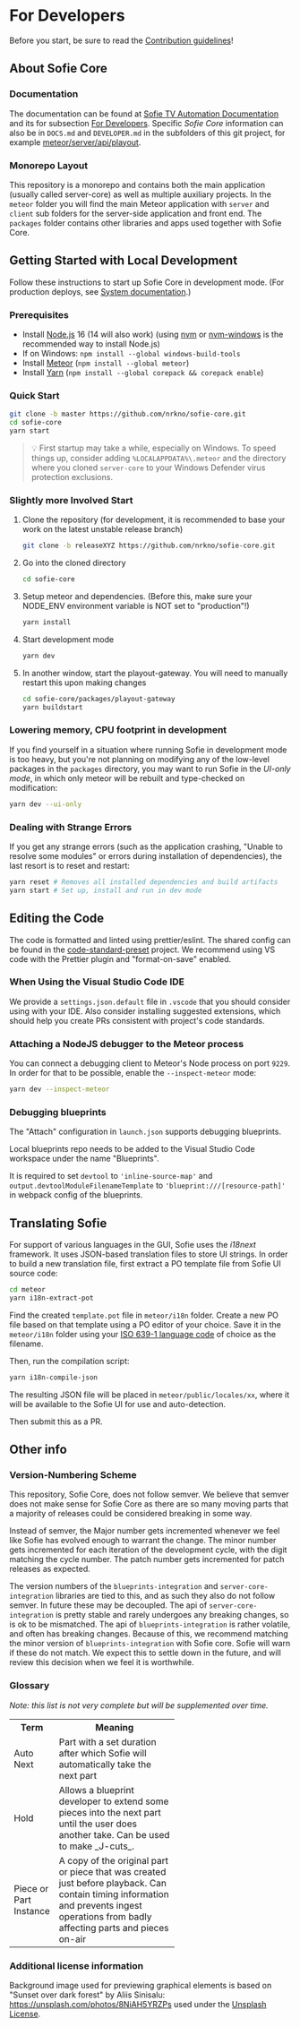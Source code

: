 # For Developers

Before you start, be sure to read the [Contribution guidelines](CONTRIBUTING.md)!

## About Sofie Core

### Documentation

The documentation can be found at [Sofie TV Automation Documentation](https://nrkno.github.io/sofie-core/) and its for subsection [For Developers](https://nrkno.github.io/sofie-core/docs/for-developers/intro). Specific _Sofie Core_ information can also be in `DOCS.md` and `DEVELOPER.md` in the subfolders of this git project, for example [meteor/server/api/playout](meteor/server/api/playout/DOCS.md).

### Monorepo Layout

This repository is a monorepo and contains both the main application (usually called server-core) as well as multiple auxiliary projects. In the `meteor` folder you will find the main Meteor application with `server` and `client` sub folders for the server-side application and front end. The `packages` folder contains other libraries and apps used together with Sofie Core.

## Getting Started with Local Development

Follow these instructions to start up Sofie Core in development mode. (For production deploys, see [System documentation](https://nrkno.github.io/sofie-core/docs/user-guide/installation/intro).)

### Prerequisites

- Install [Node.js](https://nodejs.org) 16 (14 will also work) (using [nvm](https://github.com/nvm-sh/nvm) or [nvm-windows](https://github.com/coreybutler/nvm-windows) is the recommended way to install Node.js)
- If on Windows: `npm install --global windows-build-tools`
- Install [Meteor](https://www.meteor.com/install) (`npm install --global meteor`)
- Install [Yarn](https://yarnpkg.com) (`npm install --global corepack && corepack enable`)

### Quick Start

```bash
git clone -b master https://github.com/nrkno/sofie-core.git
cd sofie-core
yarn start
```

> 💡 First startup may take a while, especially on Windows. To speed things up, consider adding `%LOCALAPPDATA%\.meteor` and the directory where you cloned `server-core` to your Windows Defender virus protection exclusions.

### Slightly more Involved Start

1. Clone the repository (for development, it is recommended to base your work on the latest unstable release branch)

   ```bash
   git clone -b releaseXYZ https://github.com/nrkno/sofie-core.git
   ```

2. Go into the cloned directory

   ```bash
   cd sofie-core
   ```

3. Setup meteor and dependencies. (Before this, make sure your NODE_ENV environment variable is NOT set to "production"!)

   ```bash
   yarn install
   ```

4. Start development mode

   ```bash
   yarn dev
   ```

5. In another window, start the playout-gateway. You will need to manually restart this upon making changes

   ```bash
   cd sofie-core/packages/playout-gateway
   yarn buildstart
   ```

### Lowering memory, CPU footprint in development

If you find yourself in a situation where running Sofie in development mode is too heavy, but you're not planning on modifying any of the low-level packages in the `packages` directory, you may want to run Sofie in the _UI-only mode_, in which only meteor will be rebuilt and type-checked on modification:

```bash
yarn dev --ui-only
```

### Dealing with Strange Errors

If you get any strange errors (such as the application crashing, "Unable to resolve some modules" or errors during installation of dependencies), the last resort is to reset and restart:

```bash
yarn reset # Removes all installed dependencies and build artifacts
yarn start # Set up, install and run in dev mode
```

## Editing the Code

The code is formatted and linted using prettier/eslint. The shared config can be found in the [code-standard-preset](https://github.com/nrkno/tv-automation-sofie-code-standard-preset) project. We recommend using VS code with the Prettier plugin and "format-on-save" enabled.

### When Using the Visual Studio Code IDE

We provide a `settings.json.default` file in `.vscode` that you should consider using with your IDE. Also consider installing suggested
extensions, which should help you create PRs consistent with project's code standards.

### Attaching a NodeJS debugger to the Meteor process

You can connect a debugging client to Meteor's Node process on port `9229`. In order for that to be possible, enable the `--inspect-meteor` mode:

```bash
yarn dev --inspect-meteor
```

### Debugging blueprints

The "Attach" configuration in `launch.json` supports debugging blueprints.

Local blueprints repo needs to be added to the Visual Studio Code workspace under the name "Blueprints".

It is required to set `devtool` to  `'inline-source-map'` and `output.devtoolModuleFilenameTemplate` to `'blueprint:///[resource-path]'` in webpack config of the blueprints.


## Translating Sofie

For support of various languages in the GUI, Sofie uses the _i18next_ framework. It uses JSON-based translation files to store UI strings. In order to build a new translation file, first extract a PO template file from Sofie UI source code:

```bash
cd meteor
yarn i18n-extract-pot
```

Find the created `template.pot` file in `meteor/i18n` folder. Create a new PO file based on that template using a PO editor of your choice. Save it in the `meteor/i18n` folder using your [ISO 639-1 language code](https://en.wikipedia.org/wiki/List_of_ISO_639-1_codes) of choice as the filename.

Then, run the compilation script:

```bash
yarn i18n-compile-json
```

The resulting JSON file will be placed in `meteor/public/locales/xx`, where it will be available to the Sofie UI for use and auto-detection.

Then submit this as a PR.

## Other info

### Version-Numbering Scheme

This repository, Sofie Core, does not follow semver. We believe that semver does not make sense for Sofie Core as there are so many moving parts that a majority of releases could be considered breaking in some way.

Instead of semver, the Major number gets incremented whenever we feel like Sofie has evolved enough to warrant the change. The minor number gets incremented for each iteration of the development cycle, with the digit matching the cycle number. The patch number gets incremented for patch releases as expected.

The version numbers of the `blueprints-integration` and `server-core-integration` libraries are tied to this, and as such they also do not follow semver. In future these may be decoupled.
The api of `server-core-integration` is pretty stable and rarely undergoes any breaking changes, so is ok to be mismatched.
The api of `blueprints-integration` is rather volatile, and often has breaking changes. Because of this, we recommend matching the minor version of `blueprints-integration` with Sofie core. Sofie will warn if these do not match. We expect this to settle down in the future, and will review this decision when we feel it is worthwhile.

### Glossary

*Note: this list is not very complete but will be supplemented over time.*

<table class="relative-table wrapped" style="width: 58.5299%;">
<colgroup><col style="width: 22.6079%;"> <col style="width: 77.3921%;"></colgroup>
<tbody>

<tr>
<th>Term</th>
<th>Meaning</th>
</tr>

<tr>
<td>Auto Next</td>
<td>Part with a set duration after which Sofie will automatically take the next part</td>
</tr>

<tr>
<td>Hold</td>
<td>Allows a blueprint developer to extend some pieces into the next part until the user does another take. Can be used to make _J-cuts_.</td>
</tr>

<tr>
<td>Piece or Part Instance</td>
<td>A copy of the original part or piece that was created just before playback. Can contain timing information and prevents ingest operations from badly affecting parts and pieces on-air</td>
</tr>

</tbody>
</table>

### Additional license information

Background image used for previewing graphical elements is based on "Sunset over dark forest" by Aliis Sinisalu: https://unsplash.com/photos/8NiAH5YRZPs used under the [Unsplash License](https://unsplash.com/license).